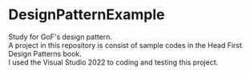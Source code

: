 # DesignPatternExample
Study for GoF's design pattern.</br>
A project in this repository is consist of sample codes in the Head First Design Patterns book.</br>
I used the Visual Studio 2022 to coding and testing this project.
